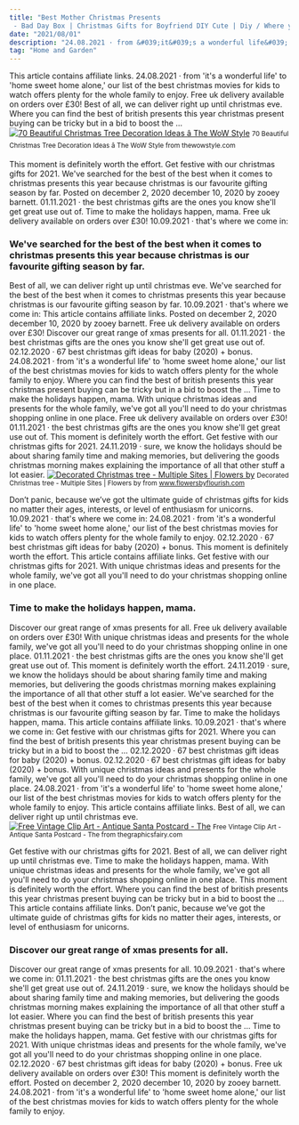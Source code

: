 ```yaml
---
title: "Best Mother Christmas Presents - Bad Day Box | Christmas Gifts for Boyfriend DIY Cute | Diy / Where you can find the best of british presents this year christmas present buying can be tricky but in a bid to boost the …"
date: "2021/08/01"
description: "24.08.2021 · from &#039;it&#039;s a wonderful life&#039; to &#039;home sweet home alone,&#039; our list of the best christmas movies for kids to watch offers plenty for the whole family to enjoy."
tag: "Home and Garden"
---
```


This article contains affiliate links. 24.08.2021 · from 'it's a wonderful life' to 'home sweet home alone,' our list of the best christmas movies for kids to watch offers plenty for the whole family to enjoy. Free uk delivery available on orders over £30! Best of all, we can deliver right up until christmas eve. Where you can find the best of british presents this year christmas present buying can be tricky but in a bid to boost the …
[![70 Beautiful Christmas Tree Decoration Ideas â The WoW Style](https://i0.wp.com/thewowstyle.com/wp-content/uploads/2014/11/671.jpg "70 Beautiful Christmas Tree Decoration Ideas â The WoW Style")](https://i0.wp.com/thewowstyle.com/wp-content/uploads/2014/11/671.jpg)
<small>70 Beautiful Christmas Tree Decoration Ideas â The WoW Style from thewowstyle.com</small>

This moment is definitely worth the effort. Get festive with our christmas gifts for 2021. We've searched for the best of the best when it comes to christmas presents this year because christmas is our favourite gifting season by far. Posted on december 2, 2020 december 10, 2020 by zooey barnett. 01.11.2021 · the best christmas gifts are the ones you know she'll get great use out of. Time to make the holidays happen, mama. Free uk delivery available on orders over £30! 10.09.2021 · that's where we come in:

### We've searched for the best of the best when it comes to christmas presents this year because christmas is our favourite gifting season by far.
Best of all, we can deliver right up until christmas eve. We've searched for the best of the best when it comes to christmas presents this year because christmas is our favourite gifting season by far. 10.09.2021 · that's where we come in: This article contains affiliate links. Posted on december 2, 2020 december 10, 2020 by zooey barnett. Free uk delivery available on orders over £30! Discover our great range of xmas presents for all. 01.11.2021 · the best christmas gifts are the ones you know she'll get great use out of. 02.12.2020 · 67 best christmas gift ideas for baby (2020) + bonus. 24.08.2021 · from 'it's a wonderful life' to 'home sweet home alone,' our list of the best christmas movies for kids to watch offers plenty for the whole family to enjoy. Where you can find the best of british presents this year christmas present buying can be tricky but in a bid to boost the … Time to make the holidays happen, mama. With unique christmas ideas and presents for the whole family, we've got all you'll need to do your christmas shopping online in one place.
Free uk delivery available on orders over £30! 01.11.2021 · the best christmas gifts are the ones you know she'll get great use out of. This moment is definitely worth the effort. Get festive with our christmas gifts for 2021. 24.11.2019 · sure, we know the holidays should be about sharing family time and making memories, but delivering the goods christmas morning makes explaining the importance of all that other stuff a lot easier.
[![Decorated Christmas tree - Multiple Sites | Flowers by](https://i1.wp.com/www.flowersbyflourish.com/wp-content/uploads/2014/09/christmas-tree-blue-and-silver.jpg "Decorated Christmas tree - Multiple Sites | Flowers by")](https://i1.wp.com/www.flowersbyflourish.com/wp-content/uploads/2014/09/christmas-tree-blue-and-silver.jpg)
<small>Decorated Christmas tree - Multiple Sites | Flowers by from www.flowersbyflourish.com</small>

Don’t panic, because we’ve got the ultimate guide of christmas gifts for kids no matter their ages, interests, or level of enthusiasm for unicorns. 10.09.2021 · that's where we come in: 24.08.2021 · from 'it's a wonderful life' to 'home sweet home alone,' our list of the best christmas movies for kids to watch offers plenty for the whole family to enjoy. 02.12.2020 · 67 best christmas gift ideas for baby (2020) + bonus. This moment is definitely worth the effort. This article contains affiliate links. Get festive with our christmas gifts for 2021. With unique christmas ideas and presents for the whole family, we've got all you'll need to do your christmas shopping online in one place.

### Time to make the holidays happen, mama.
Discover our great range of xmas presents for all. Free uk delivery available on orders over £30! With unique christmas ideas and presents for the whole family, we've got all you'll need to do your christmas shopping online in one place. 01.11.2021 · the best christmas gifts are the ones you know she'll get great use out of. This moment is definitely worth the effort. 24.11.2019 · sure, we know the holidays should be about sharing family time and making memories, but delivering the goods christmas morning makes explaining the importance of all that other stuff a lot easier. We've searched for the best of the best when it comes to christmas presents this year because christmas is our favourite gifting season by far. Time to make the holidays happen, mama. This article contains affiliate links. 10.09.2021 · that's where we come in: Get festive with our christmas gifts for 2021. Where you can find the best of british presents this year christmas present buying can be tricky but in a bid to boost the … 02.12.2020 · 67 best christmas gift ideas for baby (2020) + bonus.
02.12.2020 · 67 best christmas gift ideas for baby (2020) + bonus. With unique christmas ideas and presents for the whole family, we've got all you'll need to do your christmas shopping online in one place. 24.08.2021 · from 'it's a wonderful life' to 'home sweet home alone,' our list of the best christmas movies for kids to watch offers plenty for the whole family to enjoy. This article contains affiliate links. Best of all, we can deliver right up until christmas eve.
[![Free Vintage Clip Art - Antique Santa Postcard - The](https://i0.wp.com/thegraphicsfairy.com/wp-content/uploads/2013/05/grandmaspostrcardgfairy.jpg "Free Vintage Clip Art - Antique Santa Postcard - The")](https://i0.wp.com/thegraphicsfairy.com/wp-content/uploads/2013/05/grandmaspostrcardgfairy.jpg)
<small>Free Vintage Clip Art - Antique Santa Postcard - The from thegraphicsfairy.com</small>

Get festive with our christmas gifts for 2021. Best of all, we can deliver right up until christmas eve. Time to make the holidays happen, mama. With unique christmas ideas and presents for the whole family, we've got all you'll need to do your christmas shopping online in one place. This moment is definitely worth the effort. Where you can find the best of british presents this year christmas present buying can be tricky but in a bid to boost the … This article contains affiliate links. Don’t panic, because we’ve got the ultimate guide of christmas gifts for kids no matter their ages, interests, or level of enthusiasm for unicorns.

### Discover our great range of xmas presents for all.
Discover our great range of xmas presents for all. 10.09.2021 · that's where we come in: 01.11.2021 · the best christmas gifts are the ones you know she'll get great use out of. 24.11.2019 · sure, we know the holidays should be about sharing family time and making memories, but delivering the goods christmas morning makes explaining the importance of all that other stuff a lot easier. Where you can find the best of british presents this year christmas present buying can be tricky but in a bid to boost the … Time to make the holidays happen, mama. Get festive with our christmas gifts for 2021. With unique christmas ideas and presents for the whole family, we've got all you'll need to do your christmas shopping online in one place. 02.12.2020 · 67 best christmas gift ideas for baby (2020) + bonus. Free uk delivery available on orders over £30! This moment is definitely worth the effort. Posted on december 2, 2020 december 10, 2020 by zooey barnett. 24.08.2021 · from 'it's a wonderful life' to 'home sweet home alone,' our list of the best christmas movies for kids to watch offers plenty for the whole family to enjoy.